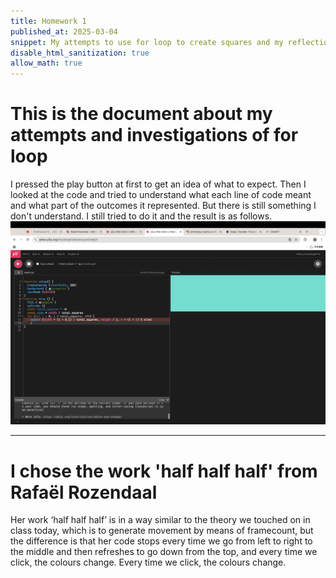 ```yaml
---
title: Homework 1
published_at: 2025-03-04
snippet: My attempts to use for loop to create squares and my reflections after watching Rafaël Rozendaal's artworks.
disable_html_sanitization: true
allow_math: true
---
```


# This is the document about my attempts and investigations of for loop

I pressed the play button at first to get an idea of what to expect. Then I looked at the code and tried to understand what each line of code meant and what part of the outcomes it represented. But there is still something I don't understand. I still tried to do it and the result is as follows.
![a screen shot of the attempt](static/attempt.png)

---

# I chose the work 'half half half' from Rafaël Rozendaal

Her work ‘half half half’ is in a way similar to the theory we touched on in class today, which is to generate movement by means of framecount, but the difference is that her code stops every time we go from left to right to the middle and then refreshes to go down from the top, and every time we click, the colours change. Every time we click, the colours change.
